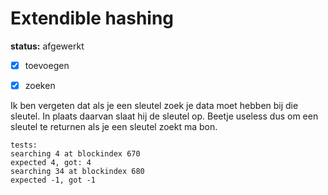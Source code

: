 # Extendible hashing

**status:** afgewerkt

- [x] toevoegen
- [x] zoeken


Ik ben vergeten dat als je een sleutel zoek je data moet hebben bij die sleutel. In plaats daarvan slaat hij de sleutel op.
Beetje useless dus om een sleutel te returnen als je een sleutel zoekt ma bon.

```
tests:
searching 4 at blockindex 670
expected 4, got: 4
searching 34 at blockindex 680
expected -1, got -1
```

